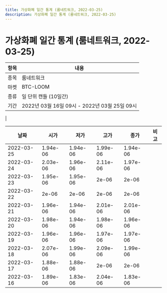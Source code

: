 ```yaml
---
title: 가상화폐 일간 통계 (룸네트워크, 2022-03-25)
description: 가상화폐 일간 통계 (룸네트워크, 2022-03-25)
---
```


가상화폐 일간 통계 (룸네트워크, 2022-03-25)
===

|항목|내용|
|--|--|
|종목|룸네트워크|
|마켓|BTC-LOOM|
|종류|일 단위 캔들 (10일간)|
|기간|2022년 03월 16일 09시 - 2022년 03월 25일 09시
|

|날짜|시가|저가|고가|종가|비고|
|--|--|--|--|--|--|
|2022-03-25|1.94e-06|1.94e-06|1.99e-06|1.94e-06|    |
|2022-03-24|2.03e-06|1.96e-06|2.11e-06|1.97e-06|    |
|2022-03-23|1.95e-06|1.95e-06|2e-06|2e-06|    |
|2022-03-22|2e-06|2e-06|2e-06|2e-06|    |
|2022-03-21|1.96e-06|1.94e-06|2.01e-06|2.01e-06|    |
|2022-03-20|1.98e-06|1.94e-06|1.98e-06|1.96e-06|    |
|2022-03-19|1.96e-06|1.96e-06|1.97e-06|1.97e-06|    |
|2022-03-18|2.07e-06|1.99e-06|2.09e-06|1.99e-06|    |
|2022-03-17|1.88e-06|1.88e-06|2e-06|2e-06|    |
|2022-03-16|1.89e-06|1.83e-06|2.04e-06|1.83e-06|    |
